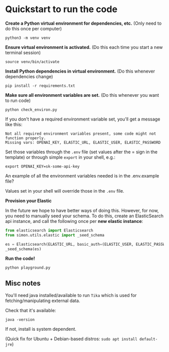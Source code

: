 # Quickstart to run the code

**Create a Python virtual environment for dependencies, etc.**
(Only need to do this once per computer)

```
python3 -m venv venv
```

**Ensure virtual environment is activated.**
(Do this each time you start a new terminal session)

```
source venv/bin/activate
```

**Install Python dependencies in virtual environment.**
(Do this whenever dependencies change)

```
pip install -r requirements.txt
```

**Make sure all environment variables are set.**
(Do this whenever you want to run code)

```
python check_environ.py
```

If you don't have a required environment variable set, you'll get a message like this:

```
Not all required environment variables present, some code might not function properly.
Missing vars: OPENAI_KEY, ELASTIC_URL, ELASTIC_USER, ELASTIC_PASSWORD
```

Set those variables through the `.env` file (set values after the = sign in the template) or through simple `export` in your shell, e.g.:

```
export OPENAI_KEY=sk-some-api-key
```

An example of all the environment variables needed is in the .env.example file?

Values set in your shell will override those in the `.env` file.

**Provision your Elastic**

In the future we hope to have better ways of doing this. However, for now, you need to manually seed your schema. To do this, create an ElasticSearch api instance, and call the following once per **new elastic instance**:

```python
from elasticsearch import Elasticsearch
from simon.utils.elastic import _seed_schema

es = Elasticsearch(ELASTIC_URL, basic_auth=(ELASTIC_USER, ELASTIC_PASSWORD))
_seed_schema(es)
```

**Run the code!**

```
python playground.py
```

## Misc notes

You'll need java installed/available to run `Tika` which is used for fetching/manipulating external data.

Check that it's available:

```
java -version
```

If not, install is system dependent.

(Quick fix for Ubuntu + Debian-based distros: `sudo apt install default-jre`)
